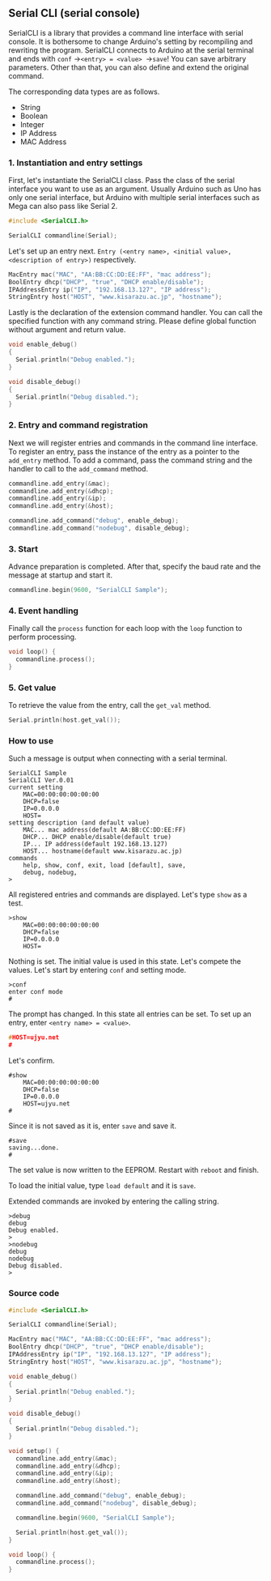 ## Serial CLI (serial console)

SerialCLI is a library that provides a command line interface with serial console. It is bothersome to change Arduino's setting by recompiling and rewriting the program. SerialCLI connects to Arduino at the serial terminal and ends with `conf` ->`<entry> = <value> `->`save`! You can save arbitrary parameters. Other than that, you can also define and extend the original command.

The corresponding data types are as follows.
* String
* Boolean
* Integer
* IP Address
* MAC Address

### 1. Instantiation and entry settings

First, let's instantiate the SerialCLI class. Pass the class of the serial interface you want to use as an argument. Usually Arduino such as Uno has only one serial interface, but Arduino with multiple serial interfaces such as Mega can also pass like Serial 2.
```C++
#include <SerialCLI.h>

SerialCLI commandline(Serial);
```

Let's set up an entry next. `Entry (<entry name>, <initial value>, <description of entry>)` respectively.
```C++
MacEntry mac("MAC", "AA:BB:CC:DD:EE:FF", "mac address");
BoolEntry dhcp("DHCP", "true", "DHCP enable/disable");
IPAddressEntry ip("IP", "192.168.13.127", "IP address");
StringEntry host("HOST", "www.kisarazu.ac.jp", "hostname");
```

Lastly is the declaration of the extension command handler. You can call the specified function with any command string. Please define global function without argument and return value.
```C++
void enable_debug()
{
  Serial.println("Debug enabled.");
}

void disable_debug()
{
  Serial.println("Debug disabled.");
}
```

### 2. Entry and command registration

Next we will register entries and commands in the command line interface. To register an entry, pass the instance of the entry as a pointer to the `add_entry` method. To add a command, pass the command string and the handler to call to the `add_command` method.
```C++
commandline.add_entry(&mac);
commandline.add_entry(&dhcp);
commandline.add_entry(&ip);
commandline.add_entry(&host);

commandline.add_command("debug", enable_debug);
commandline.add_command("nodebug", disable_debug);
```

### 3. Start

Advance preparation is completed. After that, specify the baud rate and the message at startup and start it.
```C++
commandline.begin(9600, "SerialCLI Sample");
```

### 4. Event handling

Finally call the `process` function for each loop with the `loop` function to perform processing.
```C++
void loop() {
  commandline.process();
}
```

### 5. Get value

To retrieve the value from the entry, call the `get_val` method.
```C++
Serial.println(host.get_val());
```

### How to use

Such a message is output when connecting with a serial terminal.
```
SerialCLI Sample
SerialCLI Ver.0.01
current setting
    MAC=00:00:00:00:00:00
    DHCP=false
    IP=0.0.0.0
    HOST=
setting description (and default value)
    MAC... mac address(default AA:BB:CC:DD:EE:FF)
    DHCP... DHCP enable/disable(default true)
    IP... IP address(default 192.168.13.127)
    HOST... hostname(default www.kisarazu.ac.jp)
commands
    help, show, conf, exit, load [default], save,
    debug, nodebug,
>
```
All registered entries and commands are displayed. Let's type `show` as a test.
```
>show
    MAC=00:00:00:00:00:00
    DHCP=false
    IP=0.0.0.0
    HOST=
```
Nothing is set. The initial value is used in this state. Let's compete the values. Let's start by entering `conf` and setting mode.
```
>conf
enter conf mode
#
```
The prompt has changed. In this state all entries can be set. To set up an entry, enter `<entry name> = <value>`.
```C++
#HOST=ujyu.net
#
```
Let's confirm.
```
#show
    MAC=00:00:00:00:00:00
    DHCP=false
    IP=0.0.0.0
    HOST=ujyu.net
#
```
Since it is not saved as it is, enter `save` and save it.
```
#save
saving...done.
#
```
The set value is now written to the EEPROM. Restart with `reboot` and finish.

To load the initial value, type `load default` and it is `save`.

Extended commands are invoked by entering the calling string.
```
>debug
debug
Debug enabled.
>
>nodebug
debug
nodebug
Debug disabled.
>
```

### Source code

```C++
#include <SerialCLI.h>

SerialCLI commandline(Serial);

MacEntry mac("MAC", "AA:BB:CC:DD:EE:FF", "mac address");
BoolEntry dhcp("DHCP", "true", "DHCP enable/disable");
IPAddressEntry ip("IP", "192.168.13.127", "IP address");
StringEntry host("HOST", "www.kisarazu.ac.jp", "hostname");

void enable_debug()
{
  Serial.println("Debug enabled.");
}

void disable_debug()
{
  Serial.println("Debug disabled.");
}

void setup() {
  commandline.add_entry(&mac);
  commandline.add_entry(&dhcp);
  commandline.add_entry(&ip);
  commandline.add_entry(&host);

  commandline.add_command("debug", enable_debug);
  commandline.add_command("nodebug", disable_debug);

  commandline.begin(9600, "SerialCLI Sample");

  Serial.println(host.get_val());
}

void loop() {
  commandline.process();
}
```

